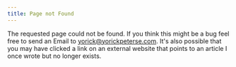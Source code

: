 ```yaml
---
title: Page not Found
---
```


The requested page could not be found. If you think this might be a bug feel
free to send an Email to <yorick@yorickpeterse.com>. It's also possible that you
may have clicked a link on an external website that points to an article I once
wrote but no longer exists.
